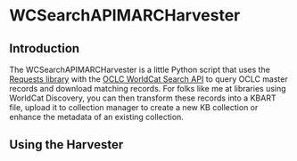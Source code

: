 # WCSearchAPIMARCHarvester
<h2>Introduction</h2>
The WCSearchAPIMARCHarvester is a little Python script that uses the <a href= "http://docs.python-requests.org/en/master/">Requests library</a> with the <a href="https://www.oclc.org/developer/develop/web-services/worldcat-search-api.en.html">OCLC WorldCat Search API</a> to query OCLC master records and download matching records. For folks like me at libraries using WorldCat Discovery, you can then transform these records into a KBART file, upload it to collection manager to create a new KB collection or enhance the metadata of an existing collection.

<h2>Using the Harvester</h2>
